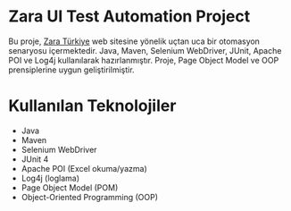 # Zara UI Test Automation Project

Bu proje, [Zara Türkiye](https://www.zara.com/tr/) web sitesine yönelik uçtan uca bir otomasyon senaryosu içermektedir. Java, Maven, Selenium WebDriver, JUnit, Apache POI ve Log4j kullanılarak hazırlanmıştır. Proje, Page Object Model ve OOP prensiplerine uygun geliştirilmiştir.

# Kullanılan Teknolojiler

- Java
- Maven
- Selenium WebDriver
- JUnit 4
- Apache POI (Excel okuma/yazma)
- Log4j (loglama)
- Page Object Model (POM)
- Object-Oriented Programming (OOP)
